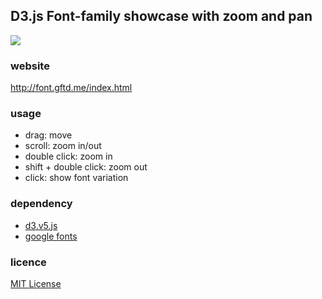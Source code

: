 ## D3.js Font-family showcase with zoom and pan

<img src="http://font.gftd.me/screenshot.png">

### website
http://font.gftd.me/index.html

### usage
- drag: move
- scroll: zoom in/out
- double click: zoom in
- shift + double click: zoom out
- click: show font variation

### dependency
- [d3.v5.js](https://d3js.org)
- [google fonts](https://developers.google.com/fonts)

### licence
[MIT License](https://spdx.org/licenses/MIT)
